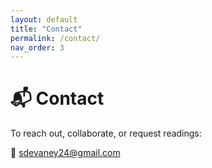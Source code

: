 ```yaml
---
layout: default
title: "Contact"
permalink: /contact/
nav_order: 3
---
```


# 📬 Contact

To reach out, collaborate, or request readings:

**📧** [sdevaney24@gmail.com](mailto:sdevaney24@gmail.com)
